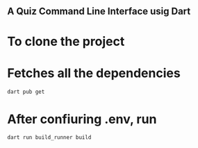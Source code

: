 ## A Quiz Command Line Interface usig Dart

# To clone the project

# Fetches all the dependencies
```
dart pub get
```

# After confiuring .env, run
```
dart run build_runner build
```
